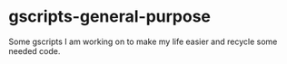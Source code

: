 # gscripts-general-purpose
Some gscripts I am working on to make my life easier and recycle some needed code.
